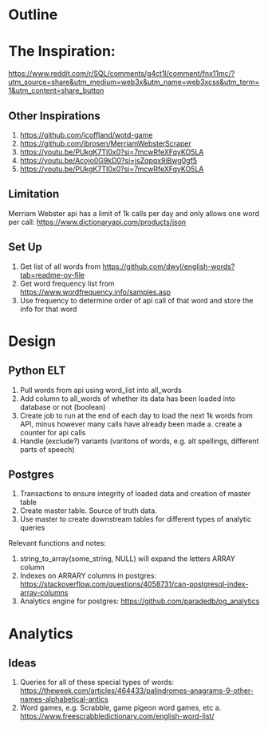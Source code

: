 # Outline

# The Inspiration: 
https://www.reddit.com/r/SQL/comments/g4ct1l/comment/fnx11mc/?utm_source=share&utm_medium=web3x&utm_name=web3xcss&utm_term=1&utm_content=share_button

## Other Inspirations
1. https://github.com/jcoffland/wotd-game
2. https://github.com/ibrosen/MerriamWebsterScraper
3. https://youtu.be/PUkgK7TI0x0?si=7mcwRfeXFqyKO5LA
4. https://youtu.be/Acojo0G9kD0?si=jsZqpqx9iBwg0gf5
5. https://youtu.be/PUkgK7TI0x0?si=7mcwRfeXFqyKO5LA

## Limitation
Merriam Webster api has a limit of 1k calls per day and only allows one word per call: https://www.dictionaryapi.com/products/json

## Set Up
1. Get list of all words from https://github.com/dwyl/english-words?tab=readme-ov-file
2. Get word frequency list from https://www.wordfrequency.info/samples.asp
3. Use frequency to determine order of api call of that word and store the info for that word

# Design

## Python ELT
1. Pull words from api using word_list into all_words
2. Add column to all_words of whether its data has been loaded into database or not (boolean)
3. Create job to run at the end of each day to load the next 1k words from API, minus however many calls have already been made
  a. create a counter for api calls
4. Handle (exclude?) variants (varitons of words, e.g. alt spellings, different parts of speech)

## Postgres
1. Transactions to ensure integrity of loaded data and creation of master table
2. Create master table. Source of truth data. 
3. Use master to create downstream tables for different types of analytic queries

Relevant functions and notes: 
1. string_to_array(some_string, NULL) will expand the letters ARRAY column
2. Indexes on ARRARY columns in postgres: https://stackoverflow.com/questions/4058731/can-postgresql-index-array-columns
3. Analytics engine for postgres: https://github.com/paradedb/pg_analytics


# Analytics

## Ideas
1. Queries for all of these special types of words: https://theweek.com/articles/464433/palindromes-anagrams-9-other-names-alphabetical-antics
2. Word games, e.g. Scrabble, game pigeon word games, etc
   a. https://www.freescrabbledictionary.com/english-word-list/
